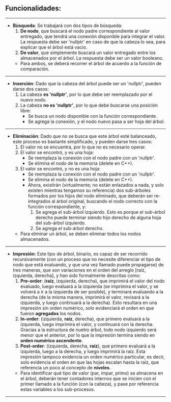 ## Funcionalidades:
***
* **Búsqueda**: Se trabajará con dos tipos de búsqueda:
	1. **De nodo**, que buscará el nodo padre correspondiente al valor entregado, que tendrá una conexión disponible para integrar el valor. La respuesta debe ser 'nullptr' en caso de que la cabeza lo sea, para explicar que el árbol está vacío.
	1. **De valor**, que simplemente buscará un valor entregado entre los almacenados por el árbol. La respuesta debe ser un valor booleano. 
	* Para ambos, se deberá recorrer el árbol de acuerdo a la función de comparación.
***
* **Inserción**: Dado que la cabeza del árbol puede ser un 'nullptr', pueden darse dos casos:
	1. La cabeza **es 'nullptr'**, por lo que debe ser reemplazado por el nuevo nodo.
	2. La cabeza **no es 'nullptr'**, por lo que debe buscarse una posición libre:
		- Se busca un nodo disponible con la función correspondiente.
		- Se agrega la conexión, y el nodo nuevo pasa a ser hoja del árbol.
***
* **Eliminación**: Dado que no se busca que este árbol esté balanceado, este proceso es bastante simplificado, y pueden darse tres casos:
	1. El valor no se encuentra, por lo que no es necesario operar.
	2. El valor se encontró, y es una hoja:
		- Se reemplaza la conexión con el nodo padre con un 'nullptr'.
		- Se elimina el nodo de la memoria (delete en C++).
	3. El valor se encontró, y no es una hoja:
		- Se reemplaza la conexión con el nodo padre con un 'nullptr'.
		- Se elimina el nodo de la memoria (delete en C++).
		- Ahora, existirán (virtualmente; no están enlazados a nada, y solo existen mientras tengamos su referencia) dos sub-árboles formados por los hijos del nodo eliminado, que deberán ser re-integrados al árbol original, buscando el nodo correcto con la función correspondiente, y:
			1. Se agrega el sub-árbol izquierdo. Esto es porque el sub-árbol derecho puede terminar siendo hijo derecho de alguna hoja del sub-árbol izquierdo.
			2. Se agrega el sub-árbol derecho.
	- Para eliminar un árbol, se deben eliminar todos los nodos almacenados.
***
* **Impresión**: Este tipo de árbol, binario, es capaz de ser recorrido recursivamente (con un proceso que no necesite diferenciar el tipo de nodo que está evaluando, y que una vez llamado puede propagarse) de tres maneras, que son variaciones en el orden del arreglo \[raíz, izquierda, derecha\], y han sido formalmente descritas como:
	1. **Pre-order**: (**raíz**, izquierda, derecha), que imprimirá el valor del nodo evaluado, luego evaluará a la izquierda (se imprimira el valor, y se volverá a ir a la izquierda de ser posible), y terminará evaluando a la derecha (de la misma manera, imprimirá el valor, revisará a la izquierda, y luego continuará a la derecha). Esto resultara en una impresión sin orden numérico, solo evidenciará el orden en que fueron **agregados** los nodos.
	2. **In-order**: (izquierda, **raíz**, derecha), que primero evaluará a la izquierda, luego imprimira el valor, y continuará con la derecha. Gracias a la estructura de nuetro árbol, todo nodo izquierdo será menor que el anterior, por lo que la impresión termina siendo en **orden numérico ascendente**.
	3. **Post-order**: (izquierda, derecha, **raíz**), que primero evaluará a la izquierda, luego a la derecha, y luego imprimirá la raíz. Esta impresión tampoco evidencia un orden numérico particular, es decir, solo evidencia el orden en que las hojas escalan hasta la raíz, que referencia un poco al concepto de **niveles**.
	- Para identificar qué tipo de valor (par, impar, primo) se almacena en el árbol, deberán tener contadores internos que se inicien con el primer llamado a la función (con la cabeza), y pase por referencia estas variables a los sub-procesos.
***